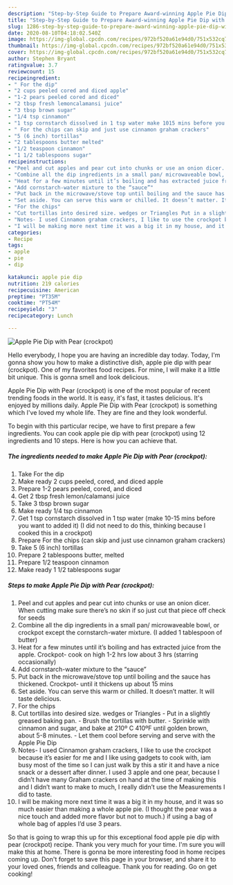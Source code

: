 ```yaml
---
description: "Step-by-Step Guide to Prepare Award-winning Apple Pie Dip with Pear (crockpot)"
title: "Step-by-Step Guide to Prepare Award-winning Apple Pie Dip with Pear (crockpot)"
slug: 1286-step-by-step-guide-to-prepare-award-winning-apple-pie-dip-with-pear-crockpot
date: 2020-08-10T04:18:02.540Z
image: https://img-global.cpcdn.com/recipes/972bf520a61e94d0/751x532cq70/apple-pie-dip-with-pear-crockpot-recipe-main-photo.jpg
thumbnail: https://img-global.cpcdn.com/recipes/972bf520a61e94d0/751x532cq70/apple-pie-dip-with-pear-crockpot-recipe-main-photo.jpg
cover: https://img-global.cpcdn.com/recipes/972bf520a61e94d0/751x532cq70/apple-pie-dip-with-pear-crockpot-recipe-main-photo.jpg
author: Stephen Bryant
ratingvalue: 3.7
reviewcount: 15
recipeingredient:
- " For the dip"
- "2 cups peeled cored and diced apple"
- "1-2 pears peeled cored and diced"
- "2 tbsp fresh lemoncalamansi juice"
- "3 tbsp brown sugar"
- "1/4 tsp cinnamon"
- "1 tsp cornstarch dissolved in 1 tsp water make 1015 mins before you want to added it I did not need to do this thinking because I cooked this in a crockpot"
- " For the chips can skip and just use cinnamon graham crackers"
- "5 (6 inch) tortillas"
- "2 tablespoons butter melted"
- "1/2 teaspoon cinnamon"
- "1 1/2 tablespoons sugar"
recipeinstructions:
- "Peel and cut apples and pear cut into chunks or use an onion dicer. When cutting make sure there’s no skin if so just cut that piece off check for seeds"
- "Combine all the dip ingredients in a small pan/ microwaveable bowl, or crockpot except the cornstarch-water mixture. (I added 1 tablespoon of butter)"
- "Heat for a few minutes until it’s boiling and has extracted juice from the apple. Crockpot- cook on high 1-2 hrs low about 3 hrs (starring occasionally)"
- "Add cornstarch-water mixture to the “sauce”"
- "Put back in the microwave/stove top until boiling and the sauce has thickened. Crockpot- until it thickens up about 15 mins"
- "Set aside. You can serve this warm or chilled. It doesn’t matter. It will taste delicious."
- "For the chips"
- "Cut tortillas into desired size. wedges or Triangles Put in a slightly greased baking pan. Brush the tortillas with butter. Sprinkle with cinnamon and sugar, and bake at 210º C 410ºF until golden brown, about 5-8 minutes. Let them cool before serving and serve with the Apple Pie Dip"
- "Notes- I used Cinnamon graham crackers, I like to use the crockpot because it’s easier for me and I like using gadgets to cook with, iam busy most of the time so I can just walk by this a stir it and have a nice snack or a dessert after dinner. I used 3 apple and one pear, because I didn’t have many Graham crackers on hand at the time of making this and I didn’t want to make to much, I really didn’t use the Measurements I did to taste."
- "I will be making more next time it was a big it in my house, and it was so much easier than making a whole apple pie. (I thought the pear was a nice touch and added more flavor but not to much.) if using a bag of whole bag of apples I’d use 3 pears."
categories:
- Recipe
tags:
- apple
- pie
- dip

katakunci: apple pie dip 
nutrition: 219 calories
recipecuisine: American
preptime: "PT35M"
cooktime: "PT54M"
recipeyield: "3"
recipecategory: Lunch

---
```



![Apple Pie Dip with Pear (crockpot)](https://img-global.cpcdn.com/recipes/972bf520a61e94d0/751x532cq70/apple-pie-dip-with-pear-crockpot-recipe-main-photo.jpg)

Hello everybody, I hope you are having an incredible day today. Today, I'm gonna show you how to make a distinctive dish, apple pie dip with pear (crockpot). One of my favorites food recipes. For mine, I will make it a little bit unique. This is gonna smell and look delicious.

Apple Pie Dip with Pear (crockpot) is one of the most popular of recent trending foods in the world. It is easy, it's fast, it tastes delicious. It's enjoyed by millions daily. Apple Pie Dip with Pear (crockpot) is something which I've loved my whole life. They are fine and they look wonderful.




To begin with this particular recipe, we have to first prepare a few ingredients. You can cook apple pie dip with pear (crockpot) using 12 ingredients and 10 steps. Here is how you can achieve that.

<!--inarticleads1-->

##### The ingredients needed to make Apple Pie Dip with Pear (crockpot):

1. Take  For the dip
1. Make ready 2 cups peeled, cored, and diced apple
1. Prepare 1-2 pears peeled, cored, and diced
1. Get 2 tbsp fresh lemon/calamansi juice
1. Take 3 tbsp brown sugar
1. Make ready 1/4 tsp cinnamon
1. Get 1 tsp cornstarch dissolved in 1 tsp water (make 10-15 mins before you want to added it) (I did not need to do this, thinking because I cooked this in a crockpot)
1. Prepare  For the chips (can skip and just use cinnamon graham crackers)
1. Take 5 (6 inch) tortillas
1. Prepare 2 tablespoons butter, melted
1. Prepare 1/2 teaspoon cinnamon
1. Make ready 1 1/2 tablespoons sugar




<!--inarticleads2-->

##### Steps to make Apple Pie Dip with Pear (crockpot):

1. Peel and cut apples and pear cut into chunks or use an onion dicer. When cutting make sure there’s no skin if so just cut that piece off check for seeds
1. Combine all the dip ingredients in a small pan/ microwaveable bowl, or crockpot except the cornstarch-water mixture. (I added 1 tablespoon of butter)
1. Heat for a few minutes until it’s boiling and has extracted juice from the apple. Crockpot- cook on high 1-2 hrs low about 3 hrs (starring occasionally)
1. Add cornstarch-water mixture to the “sauce”
1. Put back in the microwave/stove top until boiling and the sauce has thickened. Crockpot- until it thickens up about 15 mins
1. Set aside. You can serve this warm or chilled. It doesn’t matter. It will taste delicious.
1. For the chips
1. Cut tortillas into desired size. wedges or Triangles - Put in a slightly greased baking pan. - Brush the tortillas with butter. - Sprinkle with cinnamon and sugar, and bake at 210º C 410ºF until golden brown, about 5-8 minutes. - Let them cool before serving and serve with the Apple Pie Dip
1. Notes- I used Cinnamon graham crackers, I like to use the crockpot because it’s easier for me and I like using gadgets to cook with, iam busy most of the time so I can just walk by this a stir it and have a nice snack or a dessert after dinner. I used 3 apple and one pear, because I didn’t have many Graham crackers on hand at the time of making this and I didn’t want to make to much, I really didn’t use the Measurements I did to taste.
1. I will be making more next time it was a big it in my house, and it was so much easier than making a whole apple pie. (I thought the pear was a nice touch and added more flavor but not to much.) if using a bag of whole bag of apples I’d use 3 pears.




So that is going to wrap this up for this exceptional food apple pie dip with pear (crockpot) recipe. Thank you very much for your time. I'm sure you will make this at home. There is gonna be more interesting food in home recipes coming up. Don't forget to save this page in your browser, and share it to your loved ones, friends and colleague. Thank you for reading. Go on get cooking!
